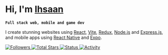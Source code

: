# Hi, I'm [Ihsaan](https://ihsaan.au)

**`Full stack web, mobile and game dev`**

I create stunning websites using [React](https://reactjs.org), [Vite](https://vitejs.dev), [Redux](https://redux.js.org), [Node.js](https://nodejs.org) and [Express.js](https://expressjs.com), and mobile apps using [React Native](https://reactnative.dev) and [Expo](https://expo.dev).

<p align="left">
 <a href="https://github.com/IhsFace?tab=followers">
  <img alt="Followers" title="Follow Me On GitHub" src="https://img.shields.io/github/followers/IhsFace?style=for-the-badge&label=Follow&labelColor=1155ba&color=236ad3" />
 </a>
 <a href="https://github.com/IhsFace?tab=repositories&sort=stargazers">
  <img alt="Total Stars" title="Total Stars On GitHub" src="https://img.shields.io/github/stars/IhsFace?style=for-the-badge&label=Stars&labelColor=c79600&color=e1ad0e" />
 </a>
 <a href="https://discord.com/users/1054862437444235355">
  <img alt="Status" title="Discord Status" src="https://img.shields.io/badge/dynamic/json?colorA=%237289DA&colorB=%237289DA&label=status:&query=data.discord_status&url=https://api.lanyard.rest/v1/users/1054862437444235355&style=for-the-badge" />
 </a>
 <a href="https://discord.com/users/1054862437444235355">
  <img alt="Activity" title="Discord Activity" src="https://img.shields.io/badge/dynamic/json?colorA=%237289DA&colorB=%237289DA&label=activity:&query=data.activities[0].state&url=https://api.lanyard.rest/v1/users/1054862437444235355&style=for-the-badge" />
 </a>
</p>
